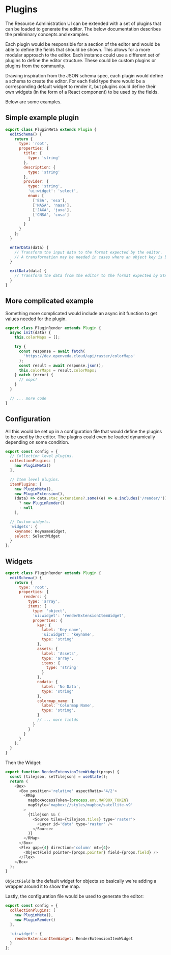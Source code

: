 # Plugins

The Resource Administration UI can be extended with a set of plugins that can be loaded to generate the editor.
The below documentation describes the preliminary concepts and examples.

Each plugin would be responsible for a section of the editor and would be able to define the fields that should be shown.
This allows for a more modular approach to the editor. Each instance could use a different set of plugins to define the editor structure. 
These could be custom plugins or plugins from the community.

Drawing inspiration from the JSON schema spec, each plugin would define a schema to create the editor. 
For each field type there would be a corresponding default widget to render it, 
but plugins could define their own widgets (in the form of a React component) to be used by the fields.

Below are some examples.

## Simple example plugin

```javascript
export class PluginMeta extends Plugin {
  editSchema() {
    return {
      type: 'root',
      properties: {
        title: {
          type: 'string'
        },
        description: {
          type: 'string'
        },
        provider: {
          type: 'string',
          'ui:widget': 'select',
          enum: [
            ['ESA', 'esa'],
            ['NASA', 'nasa'],
            ['JAXA', 'jaxa'],
            ['CNSA', 'cnsa']
          ]
        }
      }
    };
  }

  enterData(data) {
    // Transform the input data to the format expected by the editor.
    // A transformation may be needed in cases where an object key is being edited.
  }

  exitData(data) {
    // Transform the data from the editor to the format expected by STAC.
  }
}
```

## More complicated example

Something more complicated would include an async init function to get values needed for the plugin.

```javascript
export class PluginRender extends Plugin {
  async init(data) {
    this.colorMaps = [];

    try {
      const response = await fetch(
        'https://dev.openveda.cloud/api/raster/colorMaps'
      );
      const result = await response.json();
      this.colorMaps = result.colorMaps;
    } catch (error) {
      // oops!
    }
  }

  // ... more code
}
```

## Configuration

All this would be set up in a configuration file that would define the plugins to be used by the editor.
The plugins could even be loaded dynamically depending on some condition.

```javascript
export const config = {
  // Collection level plugins.
  collectionPlugins: [
    new PluginMeta()
  ],

  // Item level plugins.
  itemPlugins: [
    new PluginMeta(),
    new PluginExtension(),
    (data) => data.stac_extensions?.some((e) => e.includes('/render/'))
      ? new PluginRender()
      : null
    ],

  // Custom widgets. 
  'widgets': {
    keyname: KeynameWidget,
    select: SelectWidget
  }
};
```

## Widgets

```javascript
export class PluginRender extends Plugin {
  editSchema() {
    return {
      type: 'root',
      properties: {
        renders: {
          type: 'array',
          items: {
            type: 'object',
            'ui:widget': 'renderExtensionItemWidget',
            properties: {
              key: {
                label: 'Key name',
                'ui:widget': 'keyname',
                type: 'string'
              },
              assets: {
                label: 'Assets',
                type: 'array',
                items: {
                  type: 'string'
                }
              },
              nodata: {
                label: 'No Data',
                type: 'string'
              },
              colormap_name: {
                label: 'Colormap Name',
                type: 'string',
              }
              // ... more fields
            }
          }
        }
      }
    };
  }
}
```

Then the Widget:

```javascript
export function RenderExtensionItemWidget(props) {
  const [tilejson, setTilejson] = useState();
  return (
    <Box>
      <Box position='relative' aspectRatio='4/2'>
        <RMap
          mapboxAccessToken={process.env.MAPBOX_TOKEN}
          mapStyle='mapbox://styles/mapbox/satellite-v9'
        >
          {tilejson && (
            <Source tiles={tilejson.tiles} type='raster'>
              <Layer id='data' type='raster' />
            </Source>
          )}
        </RMap>
      </Box>
      <Flex gap={4} direction='column' mt={4}>
        <ObjectField pointer={props.pointer} field={props.field} />
      </Flex>
    </Box>
  );
}
```

`ObjectField` is the default widget for objects so basically we're adding a wrapper around it to show the map.

Lastly, the configuration file would be used to generate the editor:

```javascript
export const config = {
  collectionPlugins: [
    new PluginMeta(),
    new PluginRender()
  ],

  'ui:widget': {
    renderExtensionItemWidget: RenderExtensionItemWidget
  }
};
```